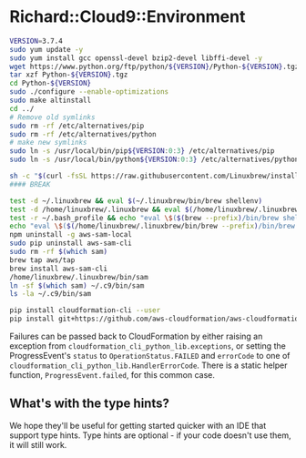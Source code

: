 # Richard::Cloud9::Environment

````bash
VERSION=3.7.4
sudo yum update -y
sudo yum install gcc openssl-devel bzip2-devel libffi-devel -y
wget https://www.python.org/ftp/python/${VERSION}/Python-${VERSION}.tgz
tar xzf Python-${VERSION}.tgz
cd Python-${VERSION}
sudo ./configure --enable-optimizations
sudo make altinstall
cd ../
# Remove old symlinks
sudo rm -rf /etc/alternatives/pip
sudo rm -rf /etc/alternatives/python
# make new symlinks
sudo ln -s /usr/local/bin/pip${VERSION:0:3} /etc/alternatives/pip
sudo ln -s /usr/local/bin/python${VERSION:0:3} /etc/alternatives/python

sh -c "$(curl -fsSL https://raw.githubusercontent.com/Linuxbrew/install/master/install.sh)"
#### BREAK

test -d ~/.linuxbrew && eval $(~/.linuxbrew/bin/brew shellenv)
test -d /home/linuxbrew/.linuxbrew && eval $(/home/linuxbrew/.linuxbrew/bin/brew shellenv)
test -r ~/.bash_profile && echo "eval \$($(brew --prefix)/bin/brew shellenv)" >>~/.bash_profile
echo "eval \$($(/home/linuxbrew/.linuxbrew/bin/brew --prefix)/bin/brew shellenv)" >>~/.profile
npm uninstall -g aws-sam-local
sudo pip uninstall aws-sam-cli
sudo rm -rf $(which sam)
brew tap aws/tap
brew install aws-sam-cli
/home/linuxbrew/.linuxbrew/bin/sam
ln -sf $(which sam) ~/.c9/bin/sam
ls -la ~/.c9/bin/sam

pip install cloudformation-cli --user
pip install git+https://github.com/aws-cloudformation/aws-cloudformation-rpdk-python-plugin.git#egg=cloudformation-cli-python-plugin --user
````

Failures can be passed back to CloudFormation by either raising an exception from `cloudformation_cli_python_lib.exceptions`, or setting the ProgressEvent's `status` to `OperationStatus.FAILED` and `errorCode` to one of `cloudformation_cli_python_lib.HandlerErrorCode`. There is a static helper function, `ProgressEvent.failed`, for this common case.

## What's with the type hints?

We hope they'll be useful for getting started quicker with an IDE that support type hints. Type hints are optional - if your code doesn't use them, it will still work.
